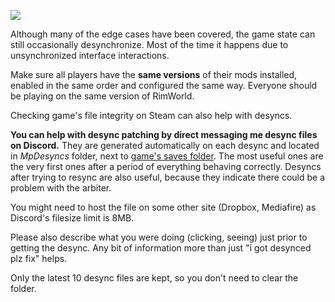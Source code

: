 ![](https://i.imgur.com/iueCjSF.png)

Although many of the edge cases have been covered, the game state can still occasionally desynchronize. Most of the time it happens due to unsynchronized interface interactions.

Make sure all players have the **same versions** of their mods installed, enabled in the same order and configured the same way. Everyone should be playing on the same version of RimWorld.

Checking game's file integrity on Steam can also help with desyncs.

**You can help with desync patching by direct messaging me desync files on Discord.** They are generated automatically on each desync and located in _MpDesyncs_ folder, next to [game's saves folder](https://rimworldwiki.com/wiki/Save_file#Save_file_locations). The most useful ones are the very first ones after a period of everything behaving correctly. Desyncs after trying to resync are also useful, because they indicate there could be a problem with the arbiter.

You might need to host the file on some other site (Dropbox, Mediafire) as Discord's filesize limit is 8MB.

Please also describe what you were doing (clicking, seeing) just prior to getting the desync. Any bit of information more than just "i got desynced plz fix" helps.

Only the latest 10 desync files are kept, so you don't need to clear the folder.